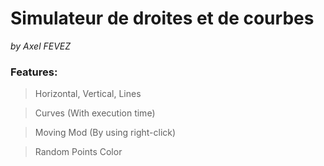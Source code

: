 # Simulateur de droites et de courbes
*by Axel FEVEZ*

### Features:

> Horizontal, Vertical, Lines

> Curves (With execution time)

> Moving Mod (By using right-click)

> Random Points Color 